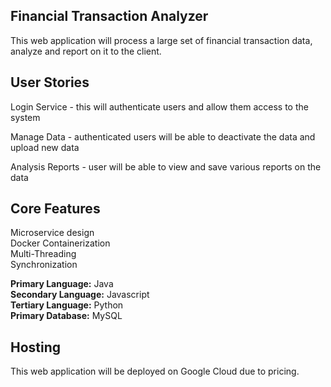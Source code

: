 Financial Transaction Analyzer
-----------------------------

This web application will process a large set of financial transaction data, analyze and report on it to the client.

User Stories
------------

Login Service - this will authenticate users and allow them access to the system  

Manage Data - authenticated users will be able to deactivate the data and upload new data  

Analysis Reports - user will be able to view and save various reports on the data  

Core Features
-------------
Microservice design  
Docker Containerization  
Multi-Threading  
Synchronization  
  
<b>Primary Language:</b> Java  
<b>Secondary Language:</b> Javascript  
<b>Tertiary Language:</b> Python  
<b>Primary Database:</b> MySQL  
  
Hosting  
-------  

This web application will be deployed on Google Cloud due to pricing.